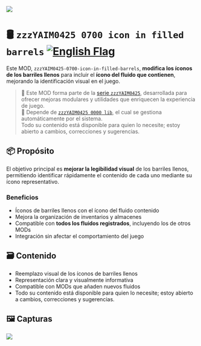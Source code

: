 ![](https://raw.githubusercontent.com/yaim0425/zzzYAIM0425-0700-icon-in-filled-barrels/main/thumbnail.png)

# 🛢️ `zzzYAIM0425 0700 icon in filled barrels` [![English Flag](https://flagcdn.com/20x15/gb.png)](https://github.com/yaim0425/zzzYAIM0425-0700-icon-in-filled-barrels/blob/main/README.md)

Este MOD, `zzzYAIM0425-0700-icon-in-filled-barrels`, **modifica los íconos de los barriles llenos** para incluir el **ícono del fluido que contienen**, mejorando la identificación visual en el juego.

> 🧩 Este MOD forma parte de la [serie `zzzYAIM0425`](https://github.com/yaim0425), desarrollada para ofrecer mejoras modulares y utilidades que enriquecen la experiencia de juego.  
> 🔧 Depende de [`zzzYAIM0425 0000 lib`](https://github.com/yaim0425/zzzYAIM0425-0000-lib), el cual se gestiona automáticamente por el sistema.  
> Todo su contenido está disponible para quien lo necesite; estoy abierto a cambios, correcciones y sugerencias.

## 📦 Propósito

El objetivo principal es **mejorar la legibilidad visual** de los barriles llenos, permitiendo identificar rápidamente el contenido de cada uno mediante su ícono representativo.

### Beneficios

- Íconos de barriles llenos con el ícono del fluido contenido  
- Mejora la organización de inventarios y almacenes  
- Compatible con **todos los fluidos registrados**, incluyendo los de otros MODs  
- Integración sin afectar el comportamiento del juego  

## 🗃️ Contenido

- Reemplazo visual de los íconos de barriles llenos  
- Representación clara y visualmente informativa  
- Compatible con MODs que añaden nuevos fluidos  
- Todo su contenido está disponible para quien lo necesite; estoy abierto a cambios, correcciones y sugerencias.

## 🖼️ Capturas

![](https://raw.githubusercontent.com/yaim0425/zzzYAIM0425-0700-icon-in-filled-barrels/main/Doc/base/(1).png)  
